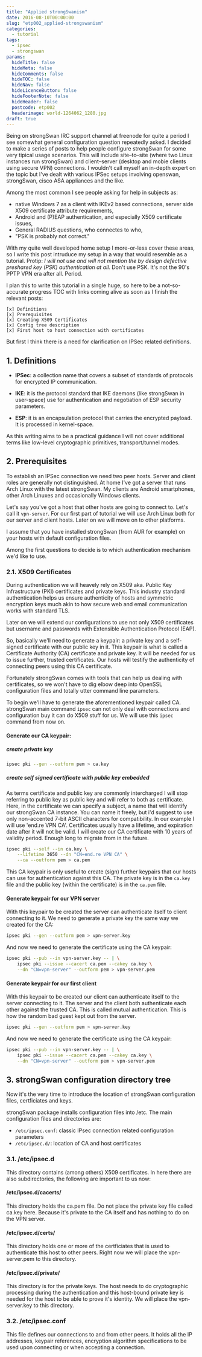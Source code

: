 ```yaml
---
title: "Applied strongSwanism"
date: 2016-08-10T00:00:00
slug: "etp002_applied-strongswanism"
categories:
  - tutorial
tags: 
  - ipsec
  - strongswan
params:
  hideTitle: false
  hideMeta: false
  hideComments: false
  hideTOC: false
  hideNav: false
  hideLicenceButton: false
  hideFooterNote: false
  hideHeader: false
  postcode: etp002
  headerimage: world-1264062_1280.jpg
draft: true
---
```

Being on strongSwan IRC support channel at freenode for quite a period I see somewhat general configuration question repeatedly asked. I decided to make a series of posts to help people configure strongSwan for some very tipical usage scenarios. This will include site&ndash;to&ndash;site (where two Linux instances run strongSwan) and client&ndash;server (desktop and mobie clients using secure VPN) connections. I wouldn't call myself an in-depth expert on the topic but I've dealt with various IPSec setups involving openswan, strongSwan, cisco ASA appliances and the like.<!--more-->

Among the most common I see people asking for help in subjects as:

- native Windows 7 as a client with IKEv2 based connections, server side X509 certificate attribute requirements,
- Android and (P)EAP authentication, and especially X509 certificate issues,
- General RADIUS questions, who connectes to who,
- "PSK is probably not correct."

With my quite well developed home setup I more-or-less cover these areas, so I write this post intruduce my setup in a way that would resemble as a tutorial. Protip: *I will not use and will not mention the by design defective preshared key (PSK) authentication at all.* Don't use PSK. It's not the 90's PPTP VPN era after all. Period.

I plan this to write this tutorial in a single huge, so here to be a not-so-accurate progress TOC with links coming alive as soon as I finish the relevant posts:

	[x] Definitions
	[x] Prerequisites
	[x] Creating X509 Certificates
	[x] Config tree description
	[x] First host to host connection with certificates

But first I think there is a need for clarification on IPSec related definitions.

## <a name="def"></a>1. Definitions

- **IPSec**: a collection name that covers a subset of standards of protocols for encrypted IP communication.

- **IKE**: it is the protocol standard that IKE daemons (like strongSwan in user-space) use for authentication and negotiation of ESP security parameters.

- **ESP**: it is an encapsulation protocol that carries the encrypted payload. It is processed in kernel-space.

As this writing aims to be a practical guidance I will not cover additional terms like low-level cryptographic primitives, transport/tunnel modes.

## 2. Prerequisites

To establish an IPSec connection we need two peer hosts. Server and client roles are generally not distinguished. At home I've got a server that runs Arch Linux with the latest strongSwan. My clients are Android smartphones, other Arch Linuxes and occasionally Windows clients.

Let's say you've got a host that other hosts are going to connect to. Let's call it `vpn-server`. For our first part of tutorial we will use Arch Linux both for our server and client hosts. Later on we will move on to other platforms.

I assume that you have installed strongSwan (from AUR for example) on your hosts with default configuration files.

Among the first questions to decide is to which authentication mechanism we'd like to use.

### 2.1. X509 Certificates

During authentication we will heavely rely on X509 aka. Public Key Infrastructure (PKI) certificates and private keys. This industry standard authentication helps us ensure authenticity of hosts and symmetric encryption keys much akin to how secure web and email communication works with standard TLS.

Later on we will extend our configurations to use not only X509 certificates but username and passwords with Extensible Authentication Protocol (EAP).

So, basically we'll need to generate a keypair: a private key and a self-signed certificate with our public key in it. This keypair is what is called a Certificate Authority (CA) certificate and private key. It will be needed for us to issue further, trusted certificates. Our hosts will testify the authenticity of connecting peers using this CA certificate.

Fortunately strongSwan comes with tools that can help us dealing with certificates, so we won't have to dig elbow deep into OpenSSL configuration files and totally utter command line parameters.

To begin we'll have to generate the aforementioned keypair called CA. strongSwan main command `ipsec` can not only deal with connections and configuration buy it can do X509 stuff for us. We will use this `ipsec` command from now on.

#### Generate our CA keypair:

##### create private key

```sh
ipsec pki --gen --outform pem > ca.key
```

##### create self signed certificate with public key embedded

As terms certificate and public key are commonly intercharged I will stop referring to public key as public key and will refer to both as certificate. Here, in the certificate we can specify a subject, a name that will identify our strongSwan CA instance. You can name it freely, but i'd suggest to use only non-accented 7-bit ASCII characters for compatibility. In our example I will use 'end.re VPN CA'. Certificates usually have a lifetime, and expiration date after it will not be valid. I will create our CA certificate with 10 years of validity period. Enough long to migrate from in the future.

```sh
ipsec pki --self --in ca.key \
    --lifetime 3650 --dn "CN=end.re VPN CA" \
    --ca --outform pem > ca.pem
```

This CA keypair is only useful to create (sign) further keypairs that our hosts can use for authentication against this CA. The private key is in the `ca.key` file and the public key (within the certificate) is in the `ca.pem` file.

#### Generate keypair for our VPN server

With this keypair to be created the server can authenticate itself to client connecting to it. We need to generate a private key the same way we created for the CA:

```sh
ipsec pki --gen --outform pem > vpn-server.key
```

And now we need to generate the certificate using the CA keypair:

```sh
ipsec pki --pub --in vpn-server.key -- | \
	ipsec pki --issue --cacert ca.pem --cakey ca.key \
	--dn "CN=vpn-server" --outform pem > vpn-server.pem
```

#### Generate keypair for our first client

With this keypair to be created our client can authenticate itself to the server connecting to it. The server and the client both authenticate each other against the trusted CA. This is called mutual authentication. This is how the random bad guest kept out from the server.

```sh
ipsec pki --gen --outform pem > vpn-server.key
```

And now we need to generate the certificate using the CA keypair:

```sh
ipsec pki --pub --in vpn-server.key -- | \
	ipsec pki --issue --cacert ca.pem --cakey ca.key \
	--dn "CN=vpn-server" --outform pem > vpn-server.pem
```

## 3. strongSwan configuration directory tree

Now it's the very time to introduce the location of strongSwan configuration files, certficiates and keys.

strongSwan package installs configuration files into /etc. The main configuration files and directories are:

- `/etc/ipsec.conf`: classic IPsec connection related configuration parameters
- `/etc/ipsec.d/`: location of CA and host certificates

### 3.1. /etc/ipsec.d

This directory contains (among others) X509 certificates. In here there are also subdirectories, the following are important to us now:

#### /etc/ipsec.d/cacerts/

This directory holds the ca.pem file. Do not place the private key file called ca.key here. Because it's private to the CA itself and has nothing to do on the VPN server.

#### /etc/ipsec.d/certs/

This directory holds one or more of the certficiates that is used to authenticate this host to other peers. Right now we will place the vpn-server.pem to this directory.

#### /etc/ipsec.d/private/

This directory is for the private keys. The host needs to do cryptographic processing during the authentication and this host-bound private key is needed for the host to be able to prove it's identity. We will place the vpn-server.key to this directory.

### 3.2. /etc/ipsec.conf

This file defines our connections to and from other peers. It holds all the IP addresses, keypair references, encryption algorithm specifications to be used upon connecting or when accepting a connection.


